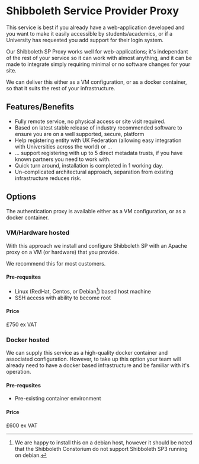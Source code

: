 # Shibboleth Service Provider Proxy

This service is best if you already have a web-application developed and you
want to make it easily accessible by students/academics, or if a University has
requested you add support for their login system.

Our Shibboleth SP Proxy works well for web-applications; it's independant of
the rest of your service so it can work with almost anything, and it can be
made to integrate simply requiring minimal or no software changes for your
site.

We can deliver this either as a VM configuration, or as a docker container, so
that it suits the rest of your infrastructure.

## Features/Benefits

* Fully remote service, no physical access or site visit required.
* Based on latest stable release of industry recommended software to ensure you are on a well supported, secure, platform
* Help registering entity with UK Federation (allowing easy integration with Universities across the world)  or ...
* ... support registering with up to 5 direct metadata trusts, if you have known partners you need to work with.
* Quick turn around, installation is completed in 1 working day.
* Un-complicated architectural approach, separation from existing infrastructure reduces risk.

## Options

The authentication proxy is available either as a VM configuration, or as a
docker container.

### VM/Hardware hosted

With this approach we install and configure Shibboleth SP with an Apache proxy
on a VM (or hardware) that you provide.

We recommend this for most customers.

#### Pre-requsites

* Linux (RedHat, Centos, or Debian[^1]) based host machine
* SSH access with ability to become root

#### Price

£750 ex VAT

### Docker hosted

We can supply this service as a high-quality docker container and associated
configuration. However, to take up this option your team will already need to
have a docker based infrastructure and be familiar with it's operation.

#### Pre-requsites

* Pre-existing container environment

#### Price

£600 ex VAT

[^1]: We are happy to install this on a debian host, however it should be noted that the Shibboleth Constorium do not support Shibboleth SP3 running on debian.
